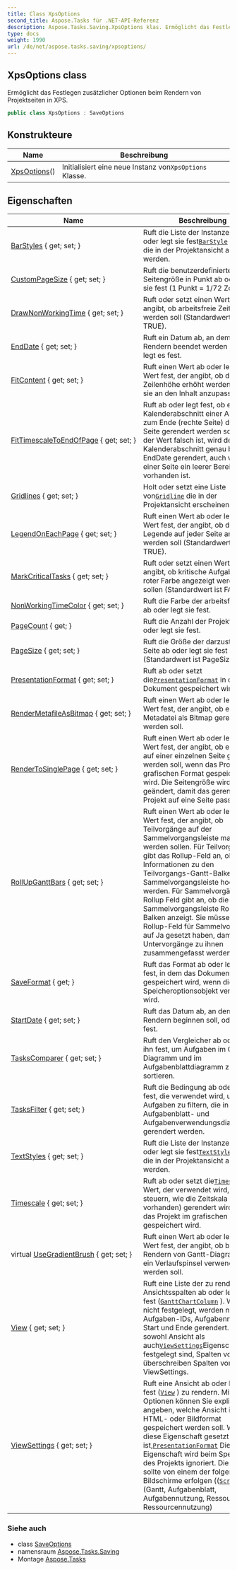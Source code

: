 ```yaml
---
title: Class XpsOptions
second_title: Aspose.Tasks für .NET-API-Referenz
description: Aspose.Tasks.Saving.XpsOptions klas. Ermöglicht das Festlegen zusätzlicher Optionen beim Rendern von Projektseiten in XPS.
type: docs
weight: 1990
url: /de/net/aspose.tasks.saving/xpsoptions/
---
```

## XpsOptions class

Ermöglicht das Festlegen zusätzlicher Optionen beim Rendern von Projektseiten in XPS.

```csharp
public class XpsOptions : SaveOptions
```

## Konstrukteure

| Name | Beschreibung |
| --- | --- |
| [XpsOptions](xpsoptions/)() | Initialisiert eine neue Instanz von`XpsOptions` Klasse. |

## Eigenschaften

| Name | Beschreibung |
| --- | --- |
| [BarStyles](../../aspose.tasks.saving/saveoptions/barstyles/) { get; set; } | Ruft die Liste der Instanzen von ab oder legt sie fest[`BarStyle`](../../aspose.tasks.visualization/barstyle/) Klasse, die in der Projektansicht angezeigt werden. |
| [CustomPageSize](../../aspose.tasks.saving/saveoptions/custompagesize/) { get; set; } | Ruft die benutzerdefinierte Seitengröße in Punkt ab oder legt sie fest (1 Punkt = 1/72 Zoll). |
| [DrawNonWorkingTime](../../aspose.tasks.saving/saveoptions/drawnonworkingtime/) { get; set; } | Ruft oder setzt einen Wert, der angibt, ob arbeitsfreie Zeit gezogen werden soll (Standardwert ist TRUE). |
| [EndDate](../../aspose.tasks.saving/saveoptions/enddate/) { get; set; } | Ruft ein Datum ab, an dem das Rendern beendet werden soll, oder legt es fest. |
| [FitContent](../../aspose.tasks.saving/saveoptions/fitcontent/) { get; set; } | Ruft einen Wert ab oder legt einen Wert fest, der angibt, ob die Zeilenhöhe erhöht werden soll, um sie an den Inhalt anzupassen. |
| [FitTimescaleToEndOfPage](../../aspose.tasks.saving/saveoptions/fittimescaletoendofpage/) { get; set; } | Ruft ab oder legt fest, ob ein Kalenderabschnitt einer Ansicht bis zum Ende (rechte Seite) der letzten Seite gerendert werden soll. Wenn der Wert falsch ist, wird der Kalenderabschnitt genau bis EndDate gerendert, auch wenn auf einer Seite ein leerer Bereich vorhanden ist. |
| [Gridlines](../../aspose.tasks.saving/saveoptions/gridlines/) { get; set; } | Holt oder setzt eine Liste von[`Gridline`](../../aspose.tasks.visualization/gridline/) die in der Projektansicht erscheinen. |
| [LegendOnEachPage](../../aspose.tasks.saving/saveoptions/legendoneachpage/) { get; set; } | Ruft einen Wert ab oder legt einen Wert fest, der angibt, ob die Legende auf jeder Seite angezeigt werden soll (Standardwert ist TRUE). |
| [MarkCriticalTasks](../../aspose.tasks.saving/saveoptions/markcriticaltasks/) { get; set; } | Ruft oder setzt einen Wert, der angibt, ob kritische Aufgaben in roter Farbe angezeigt werden sollen (Standardwert ist FALSE). |
| [NonWorkingTimeColor](../../aspose.tasks.saving/saveoptions/nonworkingtimecolor/) { get; set; } | Ruft die Farbe der arbeitsfreien Zeit ab oder legt sie fest. |
| [PageCount](../../aspose.tasks.saving/saveoptions/pagecount/) { get; } | Ruft die Anzahl der Projektseiten ab oder legt sie fest. |
| [PageSize](../../aspose.tasks.saving/saveoptions/pagesize/) { get; set; } | Ruft die Größe der darzustellenden Seite ab oder legt sie fest (Standardwert ist PageSize.A4). |
| [PresentationFormat](../../aspose.tasks.saving/saveoptions/presentationformat/) { get; set; } | Ruft ab oder setzt die[`PresentationFormat`](../saveoptions/presentationformat/) in dem das Dokument gespeichert wird. |
| [RenderMetafileAsBitmap](../../aspose.tasks.saving/xpsoptions/rendermetafileasbitmap/) { get; set; } | Ruft einen Wert ab oder legt einen Wert fest, der angibt, ob eine Metadatei als Bitmap gerendert werden soll. |
| [RenderToSinglePage](../../aspose.tasks.saving/saveoptions/rendertosinglepage/) { get; set; } | Ruft einen Wert ab oder legt einen Wert fest, der angibt, ob ein Projekt auf einer einzelnen Seite gerendert werden soll, wenn das Projekt im grafischen Format gespeichert wird. Die Seitengröße wird geändert, damit das gerenderte Projekt auf eine Seite passt. |
| [RollUpGanttBars](../../aspose.tasks.saving/saveoptions/rollupganttbars/) { get; set; } | Ruft einen Wert ab oder legt einen Wert fest, der angibt, ob Teilvorgänge auf der Sammelvorgangsleiste markiert werden sollen. Für Teilvorgänge gibt das Rollup-Feld an, ob Informationen zu den Teilvorgangs-Gantt-Balken in die Sammelvorgangsleiste hochgerollt werden. Für Sammelvorgänge das Rollup Feld gibt an, ob die Sammelvorgangsleiste Rollup-Balken anzeigt. Sie müssen das Rollup-Feld für Sammelvorgänge auf Ja gesetzt haben, damit Untervorgänge zu ihnen zusammengefasst werden können. |
| [SaveFormat](../../aspose.tasks.saving/saveoptions/saveformat/) { get; } | Ruft das Format ab oder legt es fest, in dem das Dokument gespeichert wird, wenn dieses Speicheroptionsobjekt verwendet wird. |
| [StartDate](../../aspose.tasks.saving/saveoptions/startdate/) { get; set; } | Ruft das Datum ab, an dem das Rendern beginnen soll, oder legt es fest. |
| [TasksComparer](../../aspose.tasks.saving/saveoptions/taskscomparer/) { get; set; } | Ruft den Vergleicher ab oder legt ihn fest, um Aufgaben im Gantt-Diagramm und im Aufgabenblattdiagramm zu sortieren. |
| [TasksFilter](../../aspose.tasks.saving/saveoptions/tasksfilter/) { get; set; } | Ruft die Bedingung ab oder legt sie fest, die verwendet wird, um Aufgaben zu filtern, die in Gantt-, Aufgabenblatt- und Aufgabenverwendungsdiagrammen gerendert werden. |
| [TextStyles](../../aspose.tasks.saving/saveoptions/textstyles/) { get; set; } | Ruft die Liste der Instanzen von ab oder legt sie fest[`TextStyle`](../../aspose.tasks.visualization/textstyle/) Klasse, die in der Projektansicht angezeigt werden. |
| [Timescale](../../aspose.tasks.saving/saveoptions/timescale/) { get; set; } | Ruft ab oder setzt die[`Timescale`](../saveoptions/timescale/) Wert, der verwendet wird, um zu steuern, wie die Zeitskala (falls vorhanden) gerendert wird, wenn das Projekt im grafischen Format gespeichert wird. |
| virtual [UseGradientBrush](../../aspose.tasks.saving/saveoptions/usegradientbrush/) { get; set; } | Ruft einen Wert ab oder legt einen Wert fest, der angibt, ob beim Rendern von Gantt-Diagrammen ein Verlaufspinsel verwendet werden soll. |
| [View](../../aspose.tasks.saving/saveoptions/view/) { get; set; } | Ruft eine Liste der zu rendernden Ansichtsspalten ab oder legt sie fest ([`GanttChartColumn`](../../aspose.tasks.visualization/ganttchartcolumn/) ). Wenn nicht festgelegt, werden nur Aufgaben-IDs, Aufgabennamen, Start und Ende gerendert. Wenn sowohl Ansicht als auch[`ViewSettings`](../saveoptions/viewsettings/)Eigenschaften festgelegt sind, Spalten von View überschreiben Spalten von ViewSettings. |
| [ViewSettings](../../aspose.tasks.saving/saveoptions/viewsettings/) { get; set; } | Ruft eine Ansicht ab oder legt sie fest ([`View`](../saveoptions/view/) ) zu rendern. Mit diesen Optionen können Sie explizit angeben, welche Ansicht im PDF-, HTML- oder Bildformat gespeichert werden soll. Wenn diese Eigenschaft gesetzt ist,[`PresentationFormat`](../../aspose.tasks.visualization/presentationformat/) Die Eigenschaft wird beim Speichern des Projekts ignoriert. Die Ansicht sollte von einem der folgenden Bildschirme erfolgen (([`Screen`](../../aspose.tasks/view/screen/) )): (Gantt, Aufgabenblatt, Aufgabennutzung, Ressourcenblatt, Ressourcennutzung) |

### Siehe auch

* class [SaveOptions](../saveoptions/)
* namensraum [Aspose.Tasks.Saving](../../aspose.tasks.saving/)
* Montage [Aspose.Tasks](../../)


